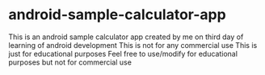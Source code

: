 # android-sample-calculator-app
This is an android sample calculator app created by me on third day of learning of android development
This is not for any commercial use
This is just for educational purposes
Feel free to use/modify for educational purposes but not for commercial use
